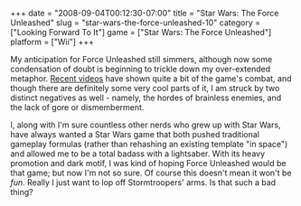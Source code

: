 +++
date = "2008-09-04T00:12:30-07:00"
title = "Star Wars: The Force Unleashed"
slug = "star-wars-the-force-unleashed-10"
category = ["Looking Forward To It"]
game = ["Star Wars: The Force Unleashed"]
platform = ["Wii"]
+++

My anticipation for Force Unleashed still simmers, although now some condensation of doubt is beginning to trickle down my over-extended metaphor.  <a href="http://www.gametrailers.com/game/3067.html">Recent videos</a> have shown quite a bit of the game's combat, and though there are definitely some very cool parts of it, I am struck by two distinct negatives as well - namely, the hordes of brainless enemies, and the lack of gore or dismemberment.

I, along with I'm sure countless other nerds who grew up with Star Wars, have always wanted a Star Wars game that both pushed traditional gameplay formulas (rather than rehashing an existing template "in space") and allowed me to be a total badass with a lightsaber.  With its heavy promotion and dark motif, I was kind of hoping Force Unleashed would be that game; but now I'm not so sure.  Of course this doesn't mean it won't be <i>fun</i>.  Really I just want to lop off Stormtroopers' arms.  Is that such a bad thing?